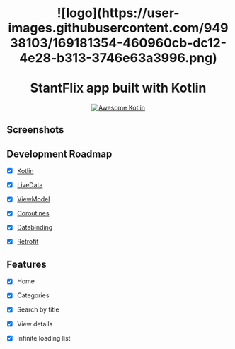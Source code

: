 <h1 align="center">
![logo](https://user-images.githubusercontent.com/94938103/169181354-460960cb-dc12-4e28-b313-3746e63a3996.png)



<br>
<br>
StantFlix app built with Kotlin
</h1>

<p align="center">
  <a href="https://developer.android.com/kotlin">
    <img src="https://kotlin.link/awesome-kotlin.svg" alt="Awesome Kotlin">
  </a>
  


## Screenshots

<p align="center">
<![page_inicial](https://user-images.githubusercontent.com/94938103/169181754-dd1754cd-5a72-46cf-a3d0-b8d73e97ed5f.png) width="250" alt="Pokedex" >

 
</p>



## Development Roadmap

- [x] [Kotlin](https://kotlinlang.org/)
- [x] [LiveData](https://developer.android.com/topic/libraries/architecture/livedata)
- [x] [ViewModel](https://developer.android.com/topic/libraries/architecture/viewmodel)
- [x] [Coroutines](https://developer.android.com/topic/libraries/architecture/coroutines)
- [x] [Databinding](https://developer.android.com/topic/libraries/data-binding)
- [x] [Retrofit](https://square.github.io/retrofit/)


## Features

- [x] Home
- [x] Categories
- [x] Search by title
- [x] View details
- [x] Infinite loading list








